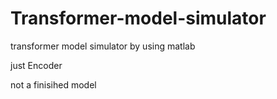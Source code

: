 # Transformer-model-simulator
transformer model simulator by using matlab

just Encoder

not a finisihed model
